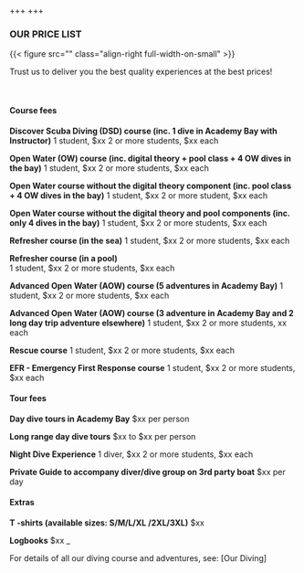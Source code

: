 +++
+++

### OUR PRICE LIST

{{< figure src="" class="align-right full-width-on-small" >}}

<span class="strapline">Trust us to deliver you the best quality experiences at the best prices!</span>

 
#### Course fees

**Discover Scuba Diving (DSD) course (inc. 1 dive in Academy Bay with Instructor)**
1 student, $xx
2 or more students, $xx each

**Open Water (OW) course (inc. digital theory + pool class + 4 OW dives in the bay)**
1 student, $xx
2 or more students, $xx each

**Open Water course without the digital theory component (inc. pool class + 4 OW dives in the bay)**
1 student, $xx
2 or more student, $xx each

**Open Water course without the digital theory and pool components (inc. only 4 dives in the bay)** 
1 student, $xx
2 or more students, $xx each

**Refresher course (in the sea)** 
1 student, $xx
2 or more students, $xx each

**Refresher course (in a pool)**  
1 student, $xx
2 or more students, $xx each

**Advanced Open Water (AOW) course (5 adventures in Academy Bay)**
1 student, $xx
2 or more students, $xx each

**Advanced Open Water (AOW) course  (3 adventure in Academy Bay and 2 long day trip adventure elsewhere)** 
1 student, $xx
2 or more students, xx each

**Rescue course**
1 student, $xx
2 or more students, $xx each

**EFR - Emergency First Response course**
1 student, $xx
2 or more students, $xx each


#### Tour fees

**Day dive tours in Academy Bay**
$xx per person

**Long range day dive tours**
$xx to $xx per person

**Night Dive Experience**
1 diver, $xx
2 or more students, $xx each

**Private Guide to accompany diver/dive group on 3rd party boat**
$xx per day


#### Extras

**T -shirts (available sizes: S/M/L/XL /2XL/3XL)**
$xx

**Logbooks**
$xx
_

For details of all our diving course and adventures, see: [Our Diving]